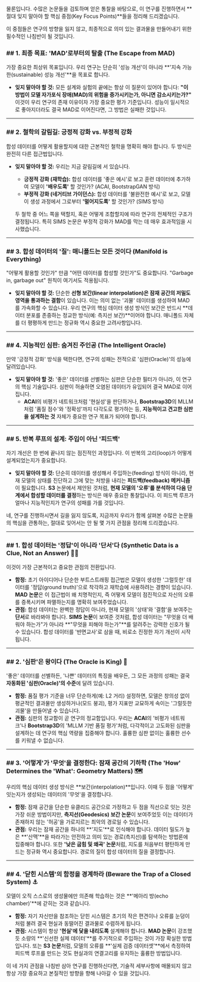 물론입니다. 수많은 논문들을 검토하며 얻은 통찰을 바탕으로, 이 연구를 진행하면서 **절대 잊지 말아야 할 핵심 중점(Key Focus Points)**들을 정리해 드리겠습니다.

이 중점들은 연구의 방향을 잃지 않고, 최종적으로 의미 있는 결과물을 만들어내기 위한 필수적인 나침반이 될 것입니다.

### ## 1. 최종 목표: 'MAD'로부터의 탈출 (The Escape from MAD)

가장 중요한 최상위 목표입니다. 우리 연구는 단순히 '성능 개선'이 아니라 **'지속 가능한(sustainable) 성능 개선'**을 목표로 합니다.

* **잊지 말아야 할 것:** 모든 설계와 실험의 끝에는 항상 이 질문이 있어야 합니다: **"이 방법이 모델 자가포식 장애(MAD)의 위험을 증가시키는가, 아니면 감소시키는가?"** 이것이 우리 연구의 존재 이유이자 가장 중요한 평가 기준입니다. 성능이 일시적으로 좋아지더라도 결국 MAD로 이어진다면, 그 방법은 실패한 것입니다.

---

### ## 2. 철학의 갈림길: 긍정적 강화 vs. 부정적 강화

합성 데이터를 어떻게 활용할지에 대한 근본적인 철학을 명확히 해야 합니다. 두 방식은 완전히 다른 접근법입니다.

* **잊지 말아야 할 것:** 우리는 지금 갈림길에 서 있습니다.
    * **긍정적 강화 (재학습):** 합성 데이터를 '좋은 예시'로 보고 훈련 데이터에 추가하여 모델이 **'배우도록'** 할 것인가? (ACAI, BootstrapGAN 방식)
    * **부정적 강화 (네거티브 가이던스):** 합성 데이터를 '불완전한 예시'로 보고, 모델이 생성 과정에서 그로부터 **'멀어지도록'** 할 것인가? (SIMS 방식)

    두 철학 중 어느 쪽을 택할지, 혹은 어떻게 조합할지에 따라 연구의 전체적인 구조가 결정됩니다. 특히 SIMS 논문은 부정적 강화가 MAD를 막는 데 매우 효과적임을 시사했습니다.

---

### ## 3. 합성 데이터의 '질': 매니폴드는 모든 것이다 (Manifold is Everything)

"어떻게 활용할 것인가" 만큼 "어떤 데이터를 합성할 것인가"도 중요합니다. "Garbage in, garbage out" 원칙이 여기서도 적용됩니다.

* **잊지 말아야 할 것:** 단순한 **선형 보간(linear interpolation)은 잠재 공간의 저밀도 영역을 통과하는 결함**이 있습니다. 이는 의미 없는 '괴물' 데이터를 생성하여 MAD를 가속화할 수 있습니다. 우리 연구의 핵심 데이터 생성 방식인 보간은 반드시 **데이터 분포를 존중하는 정교한 방식(예: 측지선 보간)**이어야 합니다. 매니폴드 자체를 더 평평하게 만드는 정규화 역시 중요한 고려사항입니다.

---

### ## 4. 지능적인 심판: 숨겨진 주인공 (The Intelligent Oracle)

만약 '긍정적 강화' 방식을 택한다면, 연구의 성패는 전적으로 '심판(Oracle)'의 성능에 달려있습니다.

* **잊지 말아야 할 것:** '좋은' 데이터를 선별하는 심판은 단순한 필터가 아니라, 이 연구의 핵심 기술입니다. 심판이 허술하면 오염된 데이터가 유입되어 결국 MAD로 이어집니다.
    * **ACAI**의 비평가 네트워크처럼 '현실성'을 판단하거나, **Bootstrap3D**의 MLLM처럼 '품질 점수'와 '정확성'까지 다각도로 평가하는 등, **지능적이고 견고한 심판을 설계하는 것** 자체가 중요한 연구 목표가 되어야 합니다.

---

### ## 5. 반복 루프의 설계: 주입이 아닌 '피드백'

자기 개선은 한 번에 끝나지 않는 점진적인 과정입니다. 이 반복의 고리(loop)가 어떻게 설계되었는지가 중요합니다.

* **잊지 말아야 할 것:** 단순히 데이터를 생성해서 주입하는(feeding) 방식이 아니라, 현재 모델의 상태를 진단하고 그에 맞는 처방을 내리는 **피드백(feedback) 메커니즘**이 필요합니다. **S3** 논문에서 제안된 것처럼, **현재 모델의 '오류'를 분석하여 다음 단계에서 합성할 데이터를 결정**하는 방식은 매우 중요한 통찰입니다. 이 피드백 루프가 얼마나 지능적인지가 연구의 성패를 가를 것입니다.



네, 연구를 진행하시면서 길을 잃지 않도록, 지금까지 우리가 함께 살펴본 수많은 논문들의 핵심을 관통하는, 절대로 잊어서는 안 될 몇 가지 관점을 정리해 드리겠습니다.

---

### ## 1. 합성 데이터는 '정답'이 아니라 '단서'다 (Synthetic Data is a Clue, Not an Answer) 🕵️‍♀️

이것이 가장 근본적이고 중요한 관점의 전환입니다.

* **함정:** 초기 아이디어나 단순한 부트스트래핑 접근법은 모델이 생성한 '그럴듯한' 데이터를 '정답(ground truth)'으로 착각하고 재학습에 사용하려는 경향이 있습니다. **MAD 논문**은 이 접근법이 왜 치명적인지, 즉 어떻게 모델이 점진적으로 자신의 오류를 증폭시키며 파멸하는지를 명확히 보여주었습니다.
* **관점:** 합성 데이터는 완벽한 정답이 아니라, 현재 모델의 '상태'와 '결함'을 보여주는 **단서**로 바라봐야 합니다. **SIMS 논문**이 보여준 것처럼, 합성 데이터는 "무엇을 더 배워야 하는가"가 아니라 **"무엇을 피해야 하는가"**를 알려주는 강력한 신호가 될 수 있습니다. 합성 데이터를 '반면교사'로 삼을 때, 비로소 진정한 자기 개선이 시작됩니다.

---

### ## 2. '심판'은 왕이다 (The Oracle is King) 👑

'좋은' 데이터를 선별하든, '나쁜' 데이터의 특징을 배우든, 그 모든 과정의 성패는 결국 **자동화된 '심판(Oracle)'의 수준**에 달려 있습니다.

* **함정:** 품질 평가 기준을 너무 단순하게(예: L2 거리) 설정하면, 모델은 창의성 없이 평균적인 결과물만 생성하거나(모드 붕괴), 평가 지표만 교묘하게 속이는 '그럴듯한 괴물'을 만들어낼 수 있습니다.
* **관점:** 심판의 정교함이 곧 연구의 정교함입니다. 우리는 **ACAI**의 '비평가 네트워크'나 **Bootstrap3D**의 'MLLM 기반 품질 평가'처럼, 다각적이고 고도화된 심판을 설계하는 데 연구의 핵심 역량을 집중해야 합니다. 훌륭한 심판 없이는 훌륭한 선수를 키워낼 수 없습니다.

---

### ## 3. '어떻게'가 '무엇'을 결정한다: 잠재 공간의 기하학 (The 'How' Determines the 'What': Geometry Matters) 🗺️

우리의 핵심 데이터 생성 방식은 **보간(interpolation)**입니다. 이때 두 점을 '어떻게' 잇는지가 생성되는 데이터의 '무엇'을 결정합니다.

* **함정:** 잠재 공간을 단순한 유클리드 공간으로 가정하고 두 점을 직선으로 잇는 것은 가장 쉬운 방법이지만, **측지선(Geodesics) 보간 논문**이 보여주었듯 이는 데이터가 존재하지 않는 '허공'을 가로지르는 최악의 경로일 수 있습니다.
* **관점:** 우리는 잠재 공간을 하나의 **'지도'**로 인식해야 합니다. 데이터 밀도가 높은 **'산맥'**을 따라가는 안전하고 의미 있는 경로(측지선)를 탐색하는 방법론에 집중해야 합니다. 또한 **'낮은 굽힘 및 왜곡' 논문**처럼, 지도를 처음부터 평탄하게 만드는 정규화 역시 중요합니다. 경로의 질이 합성 데이터의 질을 결정합니다.

---

### ## 4. '닫힌 시스템'의 함정을 경계하라 (Beware the Trap of a Closed System) ⚓

모델이 오직 스스로의 생성물에만 의존해 학습하는 것은 **'메아리 방(echo chamber)'**에 갇히는 것과 같습니다.

* **함정:** 자기 자신만을 참조하는 닫힌 시스템은 초기의 작은 편견이나 오류를 눈덩이처럼 불려 결국 현실과 동떨어진 결과물로 수렴하게 됩니다.
* **관점:** 시스템이 항상 **'현실'에 닻을 내리도록** 설계해야 합니다. **MAD 논문**이 강조했듯 소량의 **'신선한 실제 데이터'**를 주기적으로 주입하는 것이 가장 확실한 방법입니다. 또는 **S3 논문**처럼, 모델의 오류를 **'실제 검증 데이터셋'**에서 측정하여 피드백 루프를 만드는 것도 현실과의 연결고리를 유지하는 훌륭한 방법입니다.

이 네 가지 관점을 나침반 삼아 연구를 진행하신다면, 기술적 세부사항에 매몰되지 않고 항상 가장 중요하고 본질적인 방향을 향해 나아갈 수 있을 것입니다.